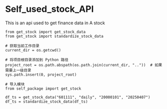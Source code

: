 # Self_used_stock_API
This is an api used to get finance data in A stock 

```
from get_stock import get_stock_data
from get_stock import standardize_stock_data

# 获取当前工作目录
current_dir = os.getcwd()

# 将项目根目录添加到 Python 路径
project_root = os.path.abspath(os.path.join(current_dir, ".."))  # 如果需要上一级目录
sys.path.insert(0, project_root)

# 导入模块
from self_package import get_stock

df_ts = get_stock_data("601111", "daily", "20000101", "20250407")
df_ts = standardize_stock_data(df_ts)
```
